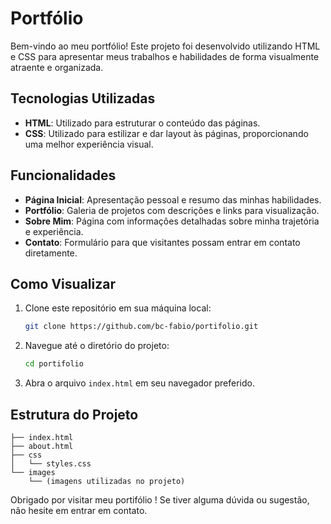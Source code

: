 # Portfólio

Bem-vindo ao meu portfólio! Este projeto foi desenvolvido utilizando HTML e CSS para apresentar meus trabalhos e habilidades de forma visualmente atraente e organizada.

## Tecnologias Utilizadas

- **HTML**: Utilizado para estruturar o conteúdo das páginas.
- **CSS**: Utilizado para estilizar e dar layout às páginas, proporcionando uma melhor experiência visual.

## Funcionalidades

- **Página Inicial**: Apresentação pessoal e resumo das minhas habilidades.
- **Portfólio**: Galeria de projetos com descrições e links para visualização.
- **Sobre Mim**: Página com informações detalhadas sobre minha trajetória e experiência.
- **Contato**: Formulário para que visitantes possam entrar em contato diretamente.

## Como Visualizar

1. Clone este repositório em sua máquina local:
   ```bash
   git clone https://github.com/bc-fabio/portifolio.git
   ```
2. Navegue até o diretório do projeto:
   ```bash
   cd portifolio
   ```
3. Abra o arquivo `index.html` em seu navegador preferido.

## Estrutura do Projeto

```plaintext
├── index.html
├── about.html
├── css
│   └── styles.css
└── images
    └── (imagens utilizadas no projeto)
```

Obrigado por visitar meu portifólio ! Se tiver alguma dúvida ou sugestão, não hesite em entrar em contato.
